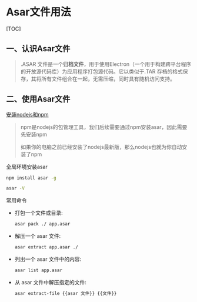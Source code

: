 # Asar文件用法

[TOC]

## 一、认识Asar文件

>   .ASAR 文件是一个**归档文件**，用于使用Electron（一个用于构建跨平台程序的开放源代码库）为应用程序打包源代码。它以类似于.TAR 存档的格式保存，其将所有文件组合在一起，无需压缩，同时具有随机访问支持。

## 二、使用Asar文件

[安装nodejs和npm](http://nodejs.cn/download/)

>   npm是nodejs的包管理工具，我们后续需要通过npm安装asar，因此需要先安装npm
>
>   如果你的电脑之前已经安装了nodejs最新版，那么nodejs也就为你自动安装了npm

全局环境安装asar

```bash
npm install asar -g

asar -V
```

常用命令

-   打包一个文件或目录:

    ```bash
    asar pack ./ app.asar
    ```

-   解压一个 asar 文件:

    ```bash
    asar extract app.asar ./
    ```

-   列出一个 asar 文件中的内容:

    ```bash
    asar list app.asar
    ```

-   从 asar 文件中解压指定的文件:

    ```bash
    asar extract-file {{asar 文件}} {{文件}}
    ```
